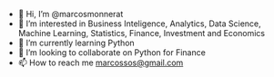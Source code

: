 - 👋 Hi, I’m @marcosmonnerat
- 👀 I’m interested in Business Inteligence, Analytics, Data Science, Machine Learning, Statistics, Finance, Investment and Economics
- 🌱 I’m currently learning Python
- 💞️ I’m looking to collaborate on Python for Finance
- 📫 How to reach me marcossos@gmail.com

<!---
marcosmonnerat/marcosmonnerat is a ✨ special ✨ repository because its `README.md` (this file) appears on your GitHub profile.
You can click the Preview link to take a look at your changes.
--->
